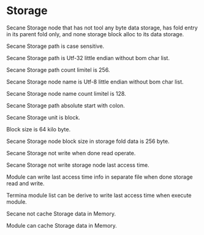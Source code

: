 # Storage

Secane Storage node that has not tool any byte data storage, 
has fold entry in its parent fold only, and none storage block alloc to its data storage.

Secane Storage path is case sensitive.

Secane Storage path is Utf-32 little endian without bom char list.

Secane Storage path count limitel is 256.

Secane Storage node name is Utf-8 little endian without bom char list.

Secane Storage node name count limitel is 128.

Secane Storage path absolute start with colon.

Secane Storage unit is block.

Block size is 64 kilo byte.

Secane Storage node block size in storage fold data is 256 byte.

Secane Storage not write when done read operate.

Secane Storage not write storage node last access time.

Module can write last access time info in separate file when done storage read and write.

Termina module list can be derive to write last access time when execute module.

Secane not cache Storage data in Memory.

Module can cache Storage data in Memory.